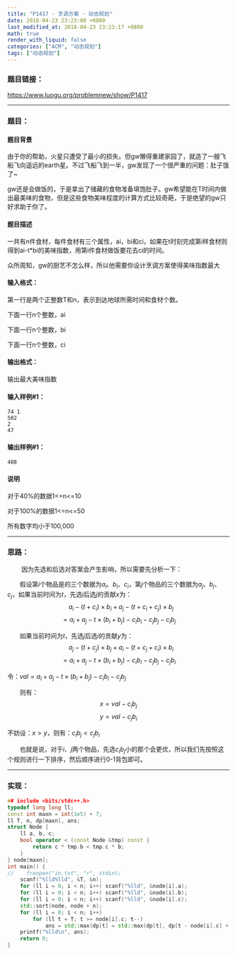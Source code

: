 ```yaml
---
title: "P1417 - 烹调方案 - 动态规划"
date: 2018-04-23 23:23:00 +0800
last_modified_at: 2018-04-23 23:23:17 +0800
math: true
render_with_liquid: false
categories: ["ACM", "动态规划"]
tags: ["动态规划"]
---
```


### 题目链接：

https://www.luogu.org/problemnew/show/P1417

---
### 题目：

#### 题目背景

由于你的帮助，火星只遭受了最小的损失。但gw懒得重建家园了，就造了一艘飞船飞向遥远的earth星。不过飞船飞到一半，gw发现了一个很严重的问题：肚子饿了~

gw还是会做饭的，于是拿出了储藏的食物准备填饱肚子。gw希望能在T时间内做出最美味的食物，但是这些食物美味程度的计算方式比较奇葩，于是绝望的gw只好求助于你了。

#### 题目描述

一共有n件食材，每件食材有三个属性，ai，bi和ci，如果在t时刻完成第i样食材则得到ai-t*bi的美味指数，用第i件食材做饭要花去ci的时间。

众所周知，gw的厨艺不怎么样，所以他需要你设计烹调方案使得美味指数最大

#### 输入格式：
第一行是两个正整数T和n，表示到达地球所需时间和食材个数。

下面一行n个整数，ai

下面一行n个整数，bi

下面一行n个整数，ci

#### 输出格式：
输出最大美味指数

#### 输入样例#1：
```
74 1
502
2
47
```
#### 输出样例#1：
```
408
```

#### 说明


对于40%的数据1<=n<=10

对于100%的数据1<=n<=50

所有数字均小于100,000

---
### 思路：

&emsp;&emsp; 因为先选和后选对答案会产生影响，所以需要先分析一下：

&emsp;&emsp;假设第$i$个物品是的三个数据为$a_i、b_i、c_i$，第$j$个物品的三个数据为$a_j、b_j、c_j$，如果当前时间为$t$，先选$i$后选$j$的贡献$x$为：
$$\ \ \ a_i-(t+c_i)\times b_i+a_j-(t+c_i+c_j)\times b_j$$$$=a_i+a_j-t\times (b_i+b_j)-c_ib_i-c_jb_j-c_ib_j$$

&emsp;&emsp;如果当前时间为$t$，先选$j$后选$i$的贡献$y$为：
$$\ \ \ a_j-(t+c_j)\times b_j+a_i-(t+c_j+c_i)\times b_i$$$$=a_i+a_j-t\times (b_i+b_j)-c_ib_i-c_jb_j-c_jb_i$$

令：$val = a_i+a_j-t\times (b_i+b_j)-c_ib_i-c_jb_j$

&emsp;&emsp;则有：$$x = val -c_ib_j$$$$y = val-c_jb_i$$

不妨设：$x > y$，则有：$c_ib_j<c_jb_i$

&emsp;&emsp;也就是说，对于$i、j$两个物品，先选$c_ib_j$小的那个会更优，所以我们先按照这个规则进行一下排序，然后顺序进行0-1背包即可。

---
### 实现：

```cpp
## include <bits/stdc++.h>
typedef long long ll;
const int maxn = int(1e5) + 7;
ll T, n, dp[maxn], ans;
struct Node {
    ll a, b, c;
    bool operator < (const Node &tmp) const {
        return c * tmp.b < tmp.c * b;
    }
} node[maxn];
int main() {
//    freopen("in.txt", "r", stdin);
    scanf("%lld%lld", &T, &n);
    for (ll i = 0; i < n; i++) scanf("%lld", &node[i].a);
    for (ll i = 0; i < n; i++) scanf("%lld", &node[i].b);
    for (ll i = 0; i < n; i++) scanf("%lld", &node[i].c);
    std::sort(node, node + n);
    for (ll i = 0; i < n; i++)
        for (ll t = T; t >= node[i].c; t--)
            ans = std::max(dp[t] = std::max(dp[t], dp[t - node[i].c] + node[i].a - t * node[i].b), ans);
    printf("%lld\n", ans);
    return 0;
}
```